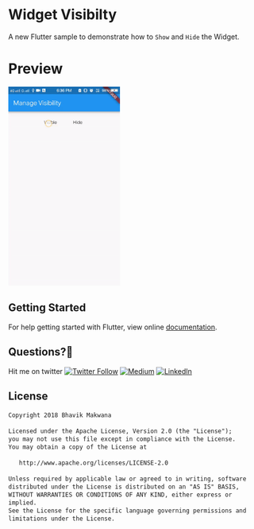 # Widget Visibilty

A new Flutter sample to demonstrate how to `Show` and `Hide` the Widget.

# Preview

<img src="./sample/demo.gif" height="400" alt="Screenshot"/>

## Getting Started

For help getting started with Flutter, view online
[documentation](https://flutter.io/).

## Questions?🤔

Hit me on twitter 
[![Twitter Follow](https://img.shields.io/twitter/follow/espadrine.svg?style=social&label=Follow)](https://twitter.com/ibhavikmakwana)
[![Medium](https://img.shields.io/badge/Medium-ibhavikmakwana-green.svg)](https://medium.com/@ibhavikmakwana)
[![LinkedIn](https://img.shields.io/badge/LinkedIn-ibhavikmakwana-blue.svg)](https://www.linkedin.com/in/ibhavikmakwana/)

License
-------

    Copyright 2018 Bhavik Makwana

    Licensed under the Apache License, Version 2.0 (the "License");
    you may not use this file except in compliance with the License.
    You may obtain a copy of the License at

       http://www.apache.org/licenses/LICENSE-2.0

    Unless required by applicable law or agreed to in writing, software
    distributed under the License is distributed on an "AS IS" BASIS,
    WITHOUT WARRANTIES OR CONDITIONS OF ANY KIND, either express or implied.
    See the License for the specific language governing permissions and
    limitations under the License.
